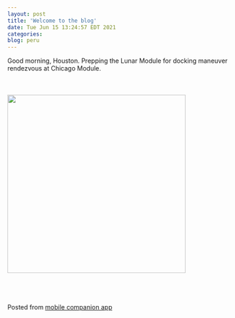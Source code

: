 ```yaml
---
layout: post
title: 'Welcome to the blog'
date: Tue Jun 15 13:24:57 EDT 2021
categories: 
blog: peru
---
```

Good morning, Houston. Prepping the Lunar Module for docking maneuver rendezvous at Chicago Module.<br><br><br><br><img src="{{ '/assets/img/JPEG_20210615_132435_1077120908454815397.jpg' | prepend: site.baseurl }}" width="400" /><br><br><br><br><br><span class="text-sm">Posted from <a href="https://github.com/serviceberry3/ghub_pgs_blog_pusher" class="text-green-500">mobile companion app</a></span>